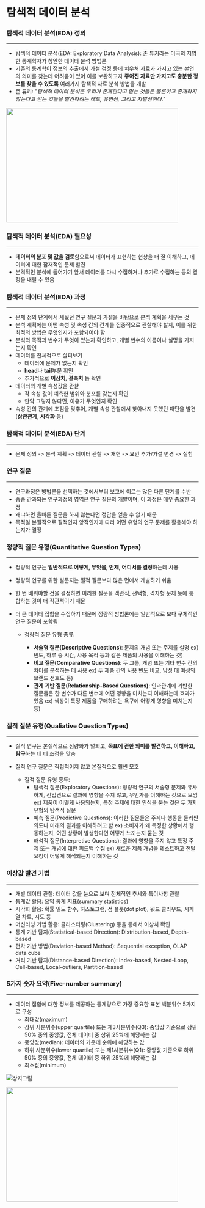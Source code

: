 # 탐색적 데이터 분석

### 탐색적 데이터 분석(EDA) 정의
---
* 탐색적 데이터 분석(EDA: Exploratory Data Analysis): 존 튜키라는 미국의 저명한 통계학자가 창안한 데이터 분석 방법론
* 기존의 통계학이 정보의 추출에서 가설 검정 등에 치우쳐 자료가 가지고 있는 본연의 의미를 찾는데 어려움이 있어
  이를 보완하고자 **주어진 자료만 가지고도 충분한 정보를 찾을 수 있도록** 여러가지 탐색적 자료 분석 방법을 개발
* 존 튜키: _"탐색적 데이터 분석은 우리가 존재한다고 믿는 것들은 물론이고 존재하지 않는다고 믿는 것들을 발견하려는 태도, 유연성, 그리고 자발성이다."_


<img src="https://upload.wikimedia.org/wikipedia/commons/b/ba/Data_visualization_process_v1.png" width="450px" height="300px"></img>


### 탐색적 데이터 분석(EDA) 필요성
---
* **데이터의 분포 및 값을 검토**함으로써 데이터가 표현하는 현상을 더 잘 이해하고, 데이터에 대한 잠재적인 문제 발견
* 본격적인 분석에 들어가기 앞서 데이터를 다시 수집하거나 추가로 수집하는 등의 결정을 내릴 수 있음


### 탐색적 데이터 분석(EDA) 과정
---
* 문제 정의 단계에서 세웠던 연구 질문과 가설을 바탕으로 분석 계획을 세우는 것
* 분석 계획에는 어떤 속성 및 속성 간의 간계를 집중적으로 관찰해야 할지, 이를 위한 최적의 방법은 무엇인지가 포함되어야 함
* 분석의 목적과 변수가 무엇이 있는지 확인하고, 개별 변수의 이름이나 설명을 가지는지 확인
* 데이터를 전체적으로 살펴보기
  * 데이터에 문제가 없는지 확인
  * **head**나 **tail**부분 확인
  * 추가적으로 **이상치**, **결측치** 등 확인
* 데이터의 개별 속성값을 관찰
  * 각 속성 값이 예측한 범위와 분포를 갖는지 확인
  * 만약 그렇지 않다면, 이유가 무엇인지 확인
* 속성 간의 관계에 초점을 맞추어, 개별 속성 관찰에서 찾아내지 못했던 패턴을 발견 (**상관관계**, **시각화** 등)


### 탐색적 데이터 분석(EDA) 단계
---
* 문제 정의 -> 분석 계획 -> 데이터 관찰 -> 재현 -> 요인 추가/가설 변경 -> 실험


### 연구 질문
---
* 연구과정은 방법론을 선택하는 것에서부터 보고에 이르는 많은 다른 단계를 수반
* 종종 간과되는 연구과정의 영역은 연구 질문의 개발이며, 이 과정은 매우 중요한 과정
* 왜냐하면 올바른 질문을 하지 않는다면 정답을 얻을 수 없기 때문
* 목적일 본질적으로 질적인지 양적인지에 따라 어떤 유형의 연구 문제를 활용해야 하는지가 결정


### 정량적 질문 유형(Quantitative Question Types)
---
* 정량적 연구는 **일반적으로 어떻게, 무엇을, 언제, 어디서를 결정**하는데 사용
* 정량적 연구를 위한 설문지는 질적 질문보다 많은 면에서 개발하기 쉬움
* 한 번 배워야할 것을 결정하면 이러한 질문을 객관식, 선택형, 격자형 문제 등에 통합하는 것이 더 직관적이기 때문
* 더 큰 데이터 집합을 수집하기 때문에 정량적 방법론에는 일반적으로 보다 구체적인 연구 질문이 포함됨

  * 정량적 질문 유형 종류:
  
    * **서술형 질문(Descriptive Questions)**: 문제의 개념 또는 주제를 설명 ex) 빈도, 하루 중 시간, 사용 목적 등과 같은 제품의 사용을 이해하는 것)
    * **비교 질문(Comparative Questions)**: 두 그룹, 개념 또는 기타 변수 간의 차이를 분석하는 데 사용 ex) 두 제품 간의 사용 빈도 비교, 남성 대 여성의 브랜드 선호도 등)
    * **관계 기반 질문(Relationship-Based Questions)**: 인과관계에 기반한 질문들은 한 변수가 다른 변수에 어떤 영향을 미치는지 이해하는데 효과가 있음 ex) 색상이 특정 제품을 구매하려는 욕구에 어떻게 영향을 미치는지 등)


### 질적 질문 유형(Qualiative Question Types)
---
* 질적 연구는 본질적으로 정량화가 덜되고, **목표에 관한 의미를 발견하고, 이해하고, 탐구**하는 데 더 초점을 맞춤
* 질적 연구 질문은 직접적이지 않고 본질적으로 훨씬 모호

  * 질적 질문 유형 종류:
    * 탐색적 질문(Exploratory Questions): 정량적 연구의 서술형 문제와 유사하게, 선입견으로 결과에 영향을 주지 않고, 무언가를 이해하는 것으로 보임 ex) 제품이 어떻게 사용되는지, 특정 주제에 대한 인식을 묻는 것은 두 가지 유형의 탐색적 질문
    * 예측 질문(Predictive Questions): 이러한 질문들은 주제나 행동을 둘러싼 의도나 미래의 결과를 이해하려고 함 ex) 소비자가 왜 특정한 상황에서 행동하는지, 어떤 상황이 발생한다면 어떻게 느끼는지 묻는 것
    * 해석적 질문(Interpretive Questions): 결과에 영향을 주지 않고 특정 주제 또는 개념에 대한 피드백 수집 ex) 새로운 제품 개념을 테스트하고 전달 요청이 어떻게 해석되는지 이해하는 것

### 이상값 발견 기법
---
* 개별 데이터 관찰: 데이터 값을 눈으로 보며 전체적인 추세와 특이사항 관찰
* 통계값 활용: 요약 통계 지표(summary statistics)
* 시각화 활용: 확률 밀도 함수, 히스토그램, 점 플롯(dot plot), 워드 클라우드, 시계열 차트, 지도 등
* 머신러닝 기법 활용: 클러스터링(Clustering) 등을 통해서 이상치 확인
* 통계 기반 탐지(Statistical-based Direction): Distribution-based, Depth-based
* 편차 기반 방법(Deviation-based Method): Sequential exception, OLAP data cube
* 거리 기반 탐지(Distance-based Direction): Index-based, Nested-Loop, Cell-based, Local-outliers, Partition-based

### 5가지 숫자 요약(Five-number summary)
---
* 데이터 집합에 대한 정보를 제공하는 통계량으로 가장 중요한 표본 백분위수 5가지로 구성
  * 최대값(maximum)
  * 상위 사분위수(upper quartile) 또는 제3사분위수(Q3): 중앙값 기준으로 상위 50% 중의 중앙값, 전체 데이터 중 상위 25%에 해당하는 값
  * 중앙값(median): 데이터의 가운데 순위에 해당하는 값
  * 하위 사분위수(lower quartile) 또는 제1사분위수(Q1): 중앙값 기준으로 하위 50% 중의 중앙값, 전체 데이터 중 하위 25%에 해당하는 값
  * 최소값(minimum)

![상자그림](https://en.wikipedia.org/wiki/Box_plot#/media/File:Michelsonmorley-boxplot.svg)

<img src="https://upload.wikimedia.org/wikipedia/commons/b/ba/Data_visualization_process_v1.png" width="450px" height="300px"></img>








